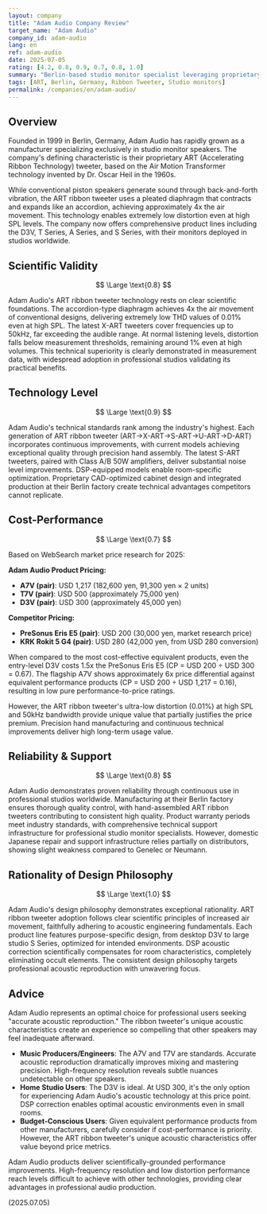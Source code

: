 ```yaml
---
layout: company
title: "Adam Audio Company Review"
target_name: "Adam Audio"
company_id: adam-audio
lang: en
ref: adam-audio
date: 2025-07-05
rating: [4.2, 0.8, 0.9, 0.7, 0.8, 1.0]
summary: "Berlin-based studio monitor specialist leveraging proprietary ART ribbon tweeter technology to achieve 4x the air movement of conventional piston speakers, delivering high SPL with ultra-low distortion. Their product lineup spans from professional studio environments to compact home studios with the D3V, serving diverse needs across the audio production spectrum."
tags: [ART, Berlin, Germany, Ribbon Tweeter, Studio monitors]
permalink: /companies/en/adam-audio/
---
```

## Overview

Founded in 1999 in Berlin, Germany, Adam Audio has rapidly grown as a manufacturer specializing exclusively in studio monitor speakers. The company's defining characteristic is their proprietary ART (Accelerating Ribbon Technology) tweeter, based on the Air Motion Transformer technology invented by Dr. Oscar Heil in the 1960s.

While conventional piston speakers generate sound through back-and-forth vibration, the ART ribbon tweeter uses a pleated diaphragm that contracts and expands like an accordion, achieving approximately 4x the air movement. This technology enables extremely low distortion even at high SPL levels. The company now offers comprehensive product lines including the D3V, T Series, A Series, and S Series, with their monitors deployed in studios worldwide.

## Scientific Validity

$$ \Large \text{0.8} $$

Adam Audio's ART ribbon tweeter technology rests on clear scientific foundations. The accordion-type diaphragm achieves 4x the air movement of conventional designs, delivering extremely low THD values of 0.01% even at high SPL. The latest X-ART tweeters cover frequencies up to 50kHz, far exceeding the audible range. At normal listening levels, distortion falls below measurement thresholds, remaining around 1% even at high volumes. This technical superiority is clearly demonstrated in measurement data, with widespread adoption in professional studios validating its practical benefits.

## Technology Level

$$ \Large \text{0.9} $$

Adam Audio's technical standards rank among the industry's highest. Each generation of ART ribbon tweeter (ART→X-ART→S-ART→U-ART→D-ART) incorporates continuous improvements, with current models achieving exceptional quality through precision hand assembly. The latest S-ART tweeters, paired with Class A/B 50W amplifiers, deliver substantial noise level improvements. DSP-equipped models enable room-specific optimization. Proprietary CAD-optimized cabinet design and integrated production at their Berlin factory create technical advantages competitors cannot replicate.

## Cost-Performance

$$ \Large \text{0.7} $$

Based on WebSearch market price research for 2025:

**Adam Audio Product Pricing:**
- **A7V (pair)**: USD 1,217 (182,600 yen, 91,300 yen × 2 units)
- **T7V (pair)**: USD 500 (approximately 75,000 yen)
- **D3V (pair)**: USD 300 (approximately 45,000 yen)

**Competitor Pricing:**
- **PreSonus Eris E5 (pair)**: USD 200 (30,000 yen, market research price)
- **KRK Rokit 5 G4 (pair)**: USD 280 (42,000 yen, from USD 280 conversion)

When compared to the most cost-effective equivalent products, even the entry-level D3V costs 1.5x the PreSonus Eris E5 (CP = USD 200 ÷ USD 300 = 0.67). The flagship A7V shows approximately 6x price differential against equivalent performance products (CP = USD 200 ÷ USD 1,217 = 0.16), resulting in low pure performance-to-price ratings.

However, the ART ribbon tweeter's ultra-low distortion (0.01%) at high SPL and 50kHz bandwidth provide unique value that partially justifies the price premium. Precision hand manufacturing and continuous technical improvements deliver high long-term usage value.

## Reliability & Support

$$ \Large \text{0.8} $$

Adam Audio demonstrates proven reliability through continuous use in professional studios worldwide. Manufacturing at their Berlin factory ensures thorough quality control, with hand-assembled ART ribbon tweeters contributing to consistent high quality. Product warranty periods meet industry standards, with comprehensive technical support infrastructure for professional studio monitor specialists. However, domestic Japanese repair and support infrastructure relies partially on distributors, showing slight weakness compared to Genelec or Neumann.

## Rationality of Design Philosophy

$$ \Large \text{1.0} $$

Adam Audio's design philosophy demonstrates exceptional rationality. ART ribbon tweeter adoption follows clear scientific principles of increased air movement, faithfully adhering to acoustic engineering fundamentals. Each product line features purpose-specific design, from desktop D3V to large studio S Series, optimized for intended environments. DSP acoustic correction scientifically compensates for room characteristics, completely eliminating occult elements. The consistent design philosophy targets professional acoustic reproduction with unwavering focus.

## Advice

Adam Audio represents an optimal choice for professional users seeking "accurate acoustic reproduction." The ribbon tweeter's unique acoustic characteristics create an experience so compelling that other speakers may feel inadequate afterward.

- **Music Producers/Engineers**: The A7V and T7V are standards. Accurate acoustic reproduction dramatically improves mixing and mastering precision. High-frequency resolution reveals subtle nuances undetectable on other speakers.
- **Home Studio Users**: The D3V is ideal. At USD 300, it's the only option for experiencing Adam Audio's acoustic technology at this price point. DSP correction enables optimal acoustic environments even in small rooms.
- **Budget-Conscious Users**: Given equivalent performance products from other manufacturers, carefully consider if cost-performance is priority. However, the ART ribbon tweeter's unique acoustic characteristics offer value beyond price metrics.

Adam Audio products deliver scientifically-grounded performance improvements. High-frequency resolution and low distortion performance reach levels difficult to achieve with other technologies, providing clear advantages in professional audio production.

(2025.07.05)